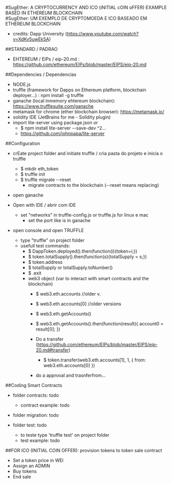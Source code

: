 #SugEther: A CRYPTOCURRENCY AND ICO (iNITIAL cOIN oFFER) EXAMPLE BASED IN ETHEREUM BLOCKCHAIN   
#SugEther: UM EXEMPLO DE CRYPTOMOEDA E ICO BASEADO EM ETHEREUM BLOCKCHAIN   

- credits: Dapp University (https://www.youtube.com/watch?v=XdKv5uwEk5A)


##STANDARD / PADRAO
- EHTEREUM / EIPs / eip-20.md : https://github.com/ethereum/EIPs/blob/master/EIPS/eip-20.md

##Dependencies / Dependencias
- NODE.js
- truffle (framework for Dapps on Ethereum platform, blockchain deployer...) : npm install -g truffle
- ganache (local inmemory ehtereum blockchain): https://www.trufflesuite.com/ganache
- metamask for chrome (ether blockchain browser): https://metamask.io/
- solidity IDE (JetBrains for me  - Solidity plugin) 
- import lite-server using package.json or 
    - $  npm install lite-server --save-dev ^2...
    - https://github.com/johnpapa/lite-server

##Configuration 
- crEate project folder and initiate truffle / cria pasta do projeto e inicia o truffle
    - $ mkdir eth_token
    - $ truffle init
    - $ truffle migrate --reset
        - migrate contracts to the blockchain (--reset means replacing)

- open ganache
- Open with IDE / abrir com IDE
    - set "networks" in truffle-config.js or truffle.js for linux e mac
        - set the port like is in ganache
        
- open console and open TRUFFLE
    - type "truffle" on project folder
    - usefull test commands:
        - $ DappToken.deployed().then(function(i){token=i;})
        - $ token.totalSupply().then(function(s){totalSupply = s;})
        - $ token.address
        - $ totalSupply or totalSupply.toNumber()
        - $ .exit
        - web3 object (var to interact with smart contracts and the blockchain)
            - $ web3.eth.accounts //older v.
            - $ web3.eth.accounts[0] //older versions
            - $ web3.eth.getAccounts()
            - $ web3.eth.getAccounts().then(function(result){ account0 = result[0]; })

            - Do a transfer (https://github.com/ethereum/EIPs/blob/master/EIPS/eip-20.md#transfer)
                - $ token.transfer(web3.eth.accounts[1], 1, { from: web3.eth.accounts[0] })
            - do a approval and trasnferfrom... 
    
##Coding Smart Contracts

- folder contracts: todo
    - contract example: todo
    
- folder migration: todo

- folder test:    todo
    - to teste type 'truffle test' on project folder 
    - test example: todo
    
    
##FOR ICO (INITIAL COIN OFFER): provision tokens to token sale contract
- Set a token price in WEI
- Assign an ADMIN
- Buy tokens
- End sale


    

